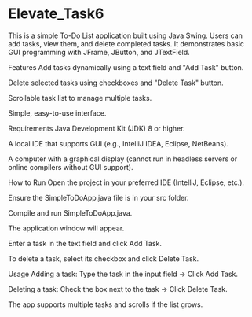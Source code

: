 # Elevate_Task6

This is a simple To-Do List application built using Java Swing. Users can add tasks, view them, and delete completed tasks. It demonstrates basic GUI programming with JFrame, JButton, and JTextField.

Features
Add tasks dynamically using a text field and "Add Task" button.

Delete selected tasks using checkboxes and "Delete Task" button.

Scrollable task list to manage multiple tasks.

Simple, easy-to-use interface.

Requirements
Java Development Kit (JDK) 8 or higher.

A local IDE that supports GUI (e.g., IntelliJ IDEA, Eclipse, NetBeans).

A computer with a graphical display (cannot run in headless servers or online compilers without GUI support).

How to Run
Open the project in your preferred IDE (IntelliJ, Eclipse, etc.).

Ensure the SimpleToDoApp.java file is in your src folder.

Compile and run SimpleToDoApp.java.

The application window will appear.

Enter a task in the text field and click Add Task.

To delete a task, select its checkbox and click Delete Task.

Usage
Adding a task: Type the task in the input field → Click Add Task.

Deleting a task: Check the box next to the task → Click Delete Task.

The app supports multiple tasks and scrolls if the list grows.

